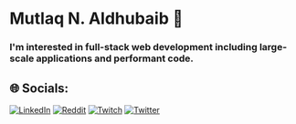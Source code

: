 <h1 align="left">Mutlaq N. Aldhubaib 👋</h1>
<h3 align="left">I'm interested in full-stack web development including large-scale applications and performant code.</h3>

## 🌐 Socials:
[![LinkedIn](https://img.shields.io/badge/LinkedIn-%230077B5.svg?logo=linkedin&logoColor=white)](https://linkedin.com/in/mutlaq-aldhbuiub) [![Reddit](https://img.shields.io/badge/Reddit-%23FF4500.svg?logo=Reddit&logoColor=white)](https://reddit.com/user/Matulkn) [![Twitch](https://img.shields.io/badge/Twitch-%239146FF.svg?logo=Twitch&logoColor=white)](https://twitch.tv/Mutlaq_777) [![Twitter](https://img.shields.io/badge/Twitter-%231DA1F2.svg?logo=Twitter&logoColor=white)](https://twitter.com/55i5) 
